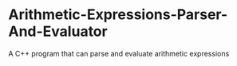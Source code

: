 # Arithmetic-Expressions-Parser-And-Evaluator
A C++ program that can parse and evaluate arithmetic expressions
